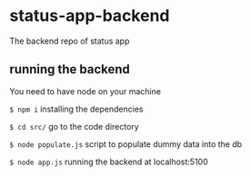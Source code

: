 # status-app-backend
The backend repo of status app

## running the backend
You need to have node on your machine

`$ npm i` installing the dependencies

`$ cd src/` go to the code directory

`$ node populate.js` script to populate dummy data into the db

`$ node app.js` running the backend at localhost:5100

